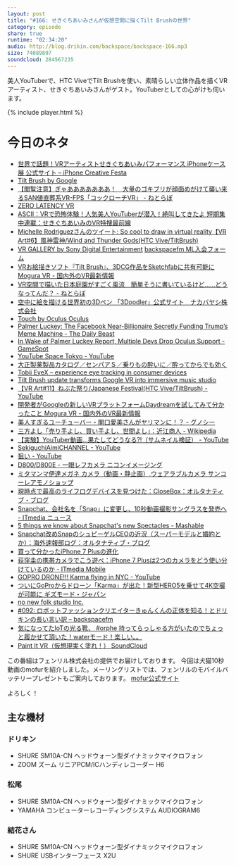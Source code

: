 ```yaml
---
layout: post
title: "#166: せきぐちあいみさんが仮想空間に描くTilt Brushの世界"
category: episode
share: true
runtime: "02:34:20"
audio: http://blog.drikin.com/backspace/backspace-166.mp3
size: 74089897
soundcloud: 284567235
---
```


美人YouTuberで、HTC ViveでTilt Brushを使い、素晴らしい立体作品を描くVRアーティスト、せきぐちあいみさんがゲスト。YouTuberとしての心がけも伺います。

{% include player.html %}

# 今日のネタ

* [世界で話題！VRアーティストせきぐちあいみパフォーマンス  iPhoneケース展 公式サイト – iPhone Creative Festa](http://iphone-caseten.com/news/vr_art_aimi/)
* [Tilt Brush by Google](https://www.tiltbrush.com/)
* [【閲覧注意】ぎゃあああああああ！　大量のゴキブリが顔面めがけて襲い来るSAN値直葬系VR-FPS「コックローチVR」 - ねとらぼ](http://nlab.itmedia.co.jp/nl/articles/1609/24/news010.html)
* [ZERO LATENCY VR](http://tokyo-joypolis.com/attraction/1st/zerolatency/)
* [ASCII：VRで恐怖体験！人気美人YouTuberが潜入！絶叫してきたよ 短期集中連載：せきぐちあいみのVR特捜最前線](http://ascii.jp/elem/000/001/185/1185823/)
* [Michelle Rodriguezさんのツイート: So cool to draw in virtual reality【VR Art#6】風神雷神/Wind and Thunder Gods(HTC Vive/TiltBrush)](https://twitter.com/MRodOfficial/status/757607320717254656)
* [VR GALLERY by Sony Digital Entertainment](http://vr-gallery.jp/)
[backspacefm ML入会フォーム](http://backspace.us11.list-manage.com/subscribe?u=09c933bd3997c1d16dbed156a&id=84b6529b91)
* [VRお絵描きソフト『Tilt Brush』、3DCG作品をSketchfabに共有可能に  Mogura VR - 国内外のVR最新情報](http://www.moguravr.com/tilt-brush-sketchfab/)
* [VR空間で描いた日本庭園がすごく風流　簡単そうに書いているけど……どうなってんだ？ - ねとらぼ](http://nlab.itmedia.co.jp/nl/articles/1607/12/news153.html)
* [空中に絵を描ける世界初の3Dペン 「3Doodler」公式サイト　ナカバヤシ株式会社](http://the3doodler.jp/)
* [Touch by Oculus  Oculus](https://www3.oculus.com/en-us/touch/)
* [Palmer Luckey: The Facebook Near-Billionaire Secretly Funding Trump’s Meme Machine - The Daily Beast](http://www.thedailybeast.com/articles/2016/09/22/palmer-luckey-the-facebook-billionaire-secretly-funding-trump-s-meme-machine.html)
* [In Wake of Palmer Luckey Report, Multiple Devs Drop Oculus Support - GameSpot](http://www.gamespot.com/articles/in-wake-of-palmer-luckey-report-multiple-devs-drop/1100-6443883/)
* [YouTube Space Tokyo - YouTube](https://www.youtube.com/yt/space/ja/production-tokyo.html)
* [大正製薬製品カタログ／センパアＳ／乗りもの酔いに／酔ってからでも効く](http://www.catalog-taisho.com/02881.php)
* [Tobii EyeX – experience eye tracking in consumer devices](http://www.tobii.com/xperience/)
* [Tilt Brush update transforms Google VR into immersive music studio](http://mashable.com/2016/08/02/tilt-brush-audio/#ssfQp3UmlOqx)
* [【VR Art#11】ねぶた祭り/Japanese Festival(HTC Vive/TiltBrush) - YouTube](https://www.youtube.com/watch?v=VjQiXwyxvp4)
* [開発者がGoogleの新しいVRプラットフォームDaydreamを試してみて分かったこと Mogura VR - 国内外のVR最新情報](http://www.moguravr.com/daydream-dev-tips/)
* [美人すぎるユーチューバー・関口愛美さんがヤリマンに！？ - グノシー](https://gunosy.com/articles/RiJ4t)
* [三方よし「売り手よし、買い手よし、世間よし」：近江商人 - Wikipedia](https://ja.wikipedia.org/wiki/%E8%BF%91%E6%B1%9F%E5%95%86%E4%BA%BA)
* [【実験】YouTuber動画...果たしてどうなる?!（サムネイル検証） - YouTube](https://www.youtube.com/watch?v=BJ_aaZf7yJw)
* [SekiguchiAimiCHANNEL - YouTube](https://www.youtube.com/user/aiminp/videos)
* [狙い - YouTube](https://www.youtube.com/watch?v=NBgmloElx6E)
* [D800/D800E - 一眼レフカメラ  ニコンイメージング](http://www.nikon-image.com/products/slr/lineup/d800d800e/)
* [ミタマンマ伊達メガネ  カメラ（動画・静止画）,ウェアラブルカメラ  サンコーレアモノショップ](http://www.thanko.jp/shopdetail/000000002369/ct11/page1/recommend/)
* [現時点で最高のライフログデバイスを見つけた：CloseBox：オルタナティブ・ブログ](http://blogs.itmedia.co.jp/closebox/2012/02/post-85fc.html)
* [Snapchat、会社名を「Snap」に変更し、10秒動画撮影サングラスを発売へ - ITmedia ニュース](http://www.itmedia.co.jp/news/articles/1609/24/news031.html)
* [5 things we know about Snapchat's new Spectacles - Mashable](http://mashable.com/2016/09/24/snapchat-spectacles-snap-inc/?utm_campaign=Mash-Prod-RSS-Feedburner-All-Partial&utm_cid=Mash-Prod-RSS-Feedburner-All-Partial&utm_source=feedly&utm_medium=webfeeds#mEEacwdbO5qF)
* [Snapchat改めSnapのシュピーゲルCEOの近況（スーパーモデルと婚約とか）：海外速報部ログ：オルタナティブ・ブログ](http://blogs.itmedia.co.jp/burstlog/2016/09/snapchatsnapceo.html)
* [買って分かったiPhone 7 Plusの進化](https://weblog.drikin.com/iphone-7-plus-8f77c5f8c9b3#.rd1w4t71b)
* [荻窪圭の携帯カメラでこう遊べ：iPhone 7 Plusは2つのカメラをどう使い分けているのか - ITmedia Mobile](http://www.itmedia.co.jp/mobile/articles/1609/25/news008.html)
* [GOPRO DRONE!!! Karma flying in NYC - YouTube](https://www.youtube.com/watch?v=Cf16mp6Nbh8)
* [ついにGoProからドローン「Karma」が出た！新型HERO5を乗せて4K空撮が可能に ギズモード・ジャパン](http://www.gizmodo.jp/2016/09/gopro-karma-hero5.html)
* [no new folk studio Inc.](http://no-new-folk.com/)
* [#092: ロボットファッションクリエイターきゅんくんの正体を知る！とドリキンの長い言い訳 – backspacefm](http://backspace.fm/episode/092/)
* [気になってたIoTの光る靴、 #orphe 持ってらっしゃる方がいたのでちょっと履かせて頂いた！waterモード！楽しい。。](https://twitter.com/sekiguchiaimi/status/777111906528092162?lang=ja)
* [Paint It VR（仮想現実く塗れ！）  SoundCloud](https://soundcloud.com/koya/paint-it-vr)

この番組はフェンリル株式会社の提供でお届けしております。
今回は犬猫10秒動画のmofurを紹介しました。メーリングリストでは、フェンリルのモバイルバッテリープレゼントもご案内しております。
[mofur公式サイト](https://mofur.tv/)

よろしく！


## 主な機材

### ドリキン

* SHURE  SM10A-CN ヘッドウォーン型ダイナミックマイクロフォン
* ZOOM ズーム リニアPCM/ICハンディレコーダー H6

### 松尾

* SHURE  SM10A-CN ヘッドウォーン型ダイナミックマイクロフォン
* YAMAHA コンピューターレコーディングシステム AUDIOGRAM6

### 結花さん

* SHURE SM10A-CN ヘッドウォーン型ダイナミックマイクロフォン
* SHURE USBインターフェース X2U
